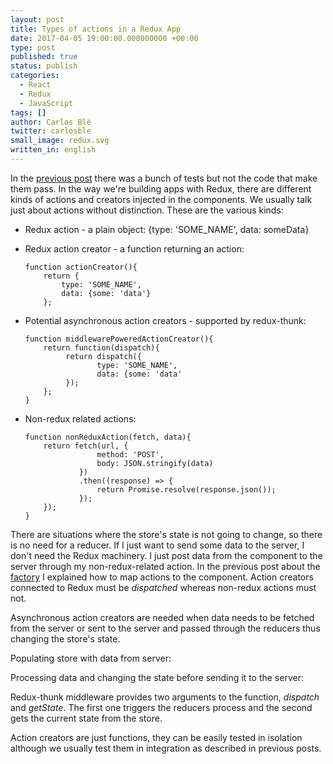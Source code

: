 ```yaml
---
layout: post
title: Types of actions in a Redux App
date: 2017-04-05 19:00:00.000000000 +00:00
type: post
published: true
status: publish
categories:
  - React
  - Redux
  - JavaScript
tags: []
author: Carlos Blé
twitter: carlosble
small_image: redux.svg
written_in: english
---
```


In the [previous post](/2017/04/testing-strategies) there was a bunch of 
tests but not the code that make them pass. In the way we're building 
apps with Redux, there are different kinds of actions and creators 
injected in the components. We usually talk just about actions without
distinction. These are the various kinds:

   * Redux action - a plain object: {type: 'SOME_NAME', data: someData}
   * Redux action creator - a function returning an action:
   
       ```
       function actionCreator(){
           return {
               type: 'SOME_NAME',
               data: {some: 'data'}
           };
       ```
   
   * Potential asynchronous action creators - supported by redux-thunk:
   
       ```
       function middlewarePoweredActionCreator(){
           return function(dispatch){
                return dispatch({
                       type: 'SOME_NAME',
                       data: {some: 'data'
                });
           };
       }
       ```
   * Non-redux related actions:
   
       ```
       function nonReduxAction(fetch, data){
           return fetch(url, {
                       method: 'POST',
                       body: JSON.stringify(data)
                   })
                   .then((response) => {
                       return Promise.resolve(response.json());
                   });
           });
       }
       ```
      
There are situations where the store's state is not going to change, so 
there is no need for a reducer. If I
just want to send some data to the server, I don't need the Redux 
machinery. I just post data from the component to the server through
my non-redux-related action. In the previous post about the 
[factory](/2017/04/dependency-injection-react-redux) I explained how
to map actions to the component. Action creators connected to Redux
must be _dispatched_ whereas non-redux actions must not.

Asynchronous action creators are needed when data needs to be fetched 
from the server or sent to the server and passed through the 
reducers thus changing the store's state. 

Populating store with data from server:

<script src="https://gist.github.com/carlosble/76e8e4d8013a36cf465e5f71bf96dd82.js"></script>

Processing data and changing the state before sending it to the server:

<script src="https://gist.github.com/carlosble/6e67ae586a05dbd5d11690f49bbea8b7.js"></script>

Redux-thunk middleware provides two arguments to the function, _dispatch_
and _getState_. The first one triggers the reducers process and the second
gets the current state from the store. 

Action creators are just functions, they can be easily tested in isolation although
we usually test them in integration as described in previous posts.